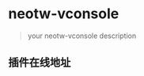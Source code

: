 # neotw-vconsole

> your neotw-vconsole description

## 插件在线地址

<TwPlugin name="neotw-vconsole" />
	